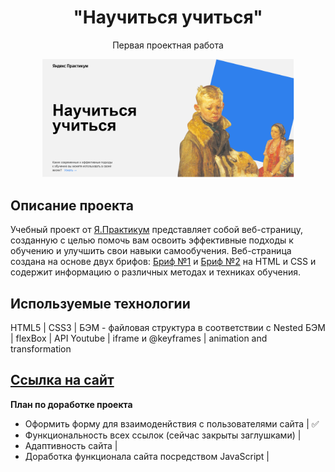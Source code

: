 <h1 align="center">"Научиться учиться"</h1>
<p align="center">Первая проектная работа</p>

<p align="center">
<img src="./images/readme_imaged/странца.png" width="80%">
</p>

## Описание проекта

Учебный проект от [Я.Практикум](https://practicum.yandex.ru/web/) представляет собой веб-страницу, созданную с целью помочь вам освоить эффективные подходы к обучению и улучшить свои навыки самообучения.
Веб-страница создана на основе двух брифов: [Бриф №1](https://code.s3.yandex.net/web-developer/project-1/sprint-1-brief.pdf) и
[Бриф №2](https://code.s3.yandex.net/web-developer/project-1/sprint-2-brief.pdf) на HTML и CSS и содержит информацию о различных методах и техниках обучения.

## Используемые технологии

HTML5 | CSS3 | БЭМ - файловая структура в соответствии с Nested БЭМ | flexBox | API Youtube | iframe и @keyframes | animation and transformation

## [Ссылка на сайт](https://elislis7.github.io/how-to-learn/)


**План по доработке проекта**

 - Оформить форму для взаимоденйствия с пользователями сайта | ✅
 - Функциональность всех ссылок (сейчас закрыты заглушками) |
 - Адаптивность сайта |
 - Доработка функционала сайта посредством JavaScript |